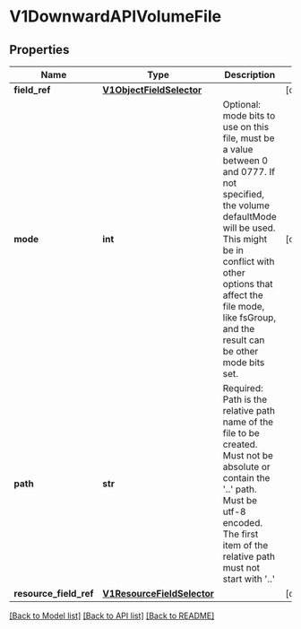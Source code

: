 # V1DownwardAPIVolumeFile

## Properties
Name | Type | Description | Notes
------------ | ------------- | ------------- | -------------
**field_ref** | [**V1ObjectFieldSelector**](V1ObjectFieldSelector.md) |  | [optional] 
**mode** | **int** | Optional: mode bits to use on this file, must be a value between 0 and 0777. If not specified, the volume defaultMode will be used. This might be in conflict with other options that affect the file mode, like fsGroup, and the result can be other mode bits set. | [optional] 
**path** | **str** | Required: Path is  the relative path name of the file to be created. Must not be absolute or contain the &#39;..&#39; path. Must be utf-8 encoded. The first item of the relative path must not start with &#39;..&#39; | 
**resource_field_ref** | [**V1ResourceFieldSelector**](V1ResourceFieldSelector.md) |  | [optional] 

[[Back to Model list]](../README.md#documentation-for-models) [[Back to API list]](../README.md#documentation-for-api-endpoints) [[Back to README]](../README.md)


